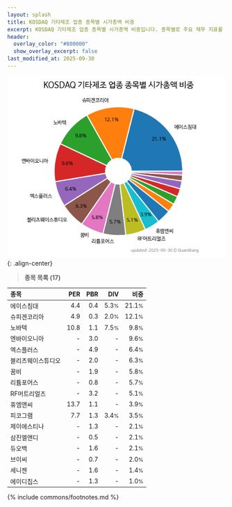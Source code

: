 ```yaml
---
layout: splash
title: KOSDAQ 기타제조 업종 종목별 시가총액 비중
excerpt: KOSDAQ 기타제조 업종 종목별 시가총액 비중입니다. 종목별로 주요 재무 지표를 함께 표시합니다.
header:
  overlay_color: "#800000"
  show_overlay_excerpt: false
last_modified_at: 2025-09-30
---
```



![KOSDAQ 기타제조 업종 종목별 시가총액 비중](/stats/sector/images/kosdaq_업종_기타제조_종목.png){: .align-center}


> **종목 목록 (17)**<a id="list"></a>

| **종목** | **PER** | **PBR** | **DIV** | **비중** |
| :------- | ------: | ------: | ------: | -------: |
| 에이스침대 | 4.4 | 0.4 | 5.3<small>%</small> | 21.1<small>%</small> |
| 슈피겐코리아 | 4.9 | 0.3 | 2.0<small>%</small> | 12.1<small>%</small> |
| 노바텍 | 10.8 | 1.1 | 7.5<small>%</small> | 9.8<small>%</small> |
| 엔바이오니아 | - | 3.0 | - | 9.6<small>%</small> |
| 엑스플러스 | - | 4.9 | - | 6.4<small>%</small> |
| 블리츠웨이스튜디오 | - | 2.0 | - | 6.3<small>%</small> |
| 꿈비 | - | 1.9 | - | 5.8<small>%</small> |
| 리튬포어스 | - | 0.8 | - | 5.7<small>%</small> |
| RF머트리얼즈 | - | 3.2 | - | 5.1<small>%</small> |
| 휴엠앤씨 | 13.7 | 1.1 | - | 3.9<small>%</small> |
| 피코그램 | 7.7 | 1.3 | 3.4<small>%</small> | 3.5<small>%</small> |
| 제이에스티나 | - | 1.3 | - | 2.1<small>%</small> |
| 삼진엘앤디 | - | 0.5 | - | 2.1<small>%</small> |
| 듀오백 | - | 1.6 | - | 2.1<small>%</small> |
| 브이씨 | - | 0.7 | - | 2.0<small>%</small> |
| 세니젠 | - | 1.6 | - | 1.4<small>%</small> |
| 에이디칩스 | - | 1.3 | - | 1.0<small>%</small> |

{% include commons/footnotes.md %}